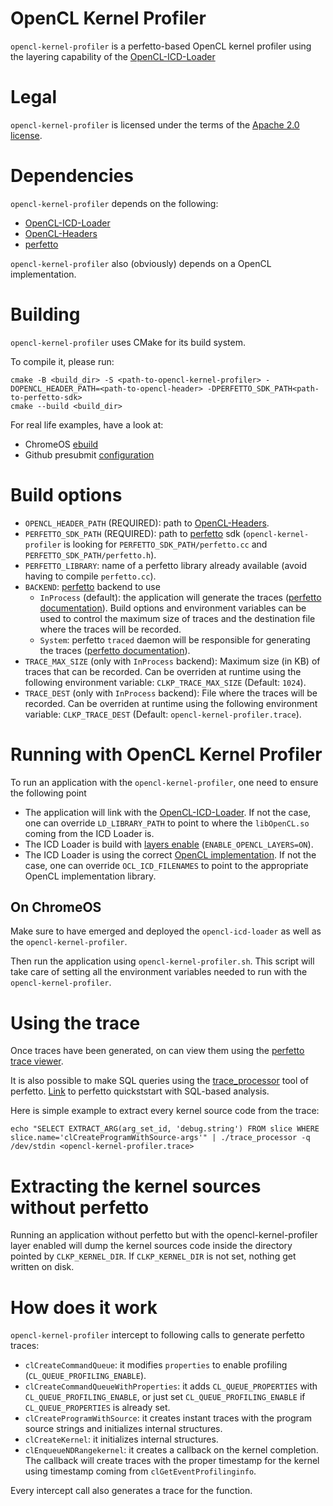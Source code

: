 # OpenCL Kernel Profiler

`opencl-kernel-profiler` is a perfetto-based OpenCL kernel profiler using the layering capability of the [OpenCL-ICD-Loader](https://github.com/KhronosGroup/OpenCL-ICD-Loader#about-layers)

# Legal

`opencl-kernel-profiler` is licensed under the terms of the [Apache 2.0 license](LICENSE).

# Dependencies

`opencl-kernel-profiler` depends on the following:

* [OpenCL-ICD-Loader](https://github.com/KhronosGroup/OpenCL-ICD-Loader)
* [OpenCL-Headers](https://github.com/KhronosGroup/OpenCL-Headers)
* [perfetto](https://github.com/google/perfetto)

`opencl-kernel-profiler` also (obviously) depends on a OpenCL implementation.

# Building

`opencl-kernel-profiler` uses CMake for its build system.

To compile it, please run:
```
cmake -B <build_dir> -S <path-to-opencl-kernel-profiler> -DOPENCL_HEADER_PATH=<path-to-opencl-header> -DPERFETTO_SDK_PATH<path-to-perfetto-sdk>
cmake --build <build_dir>
```

For real life examples, have a look at:
- ChromeOS [ebuild](https://chromium.googlesource.com/chromiumos/overlays/chromiumos-overlay/+/main/dev-libs/opencl-kernel-profiler/opencl-kernel-profiler-0.0.1.ebuild)
- Github presubmit [configuration](https://github.com/rjodinchr/opencl-kernel-profiler/blob/main/.github/workflows/presubmit.yml)

# Build options

* `OPENCL_HEADER_PATH` (REQUIRED): path to [OpenCL-Headers](https://github.com/KhronosGroup/OpenCL-Headers).
* `PERFETTO_SDK_PATH` (REQUIRED): path to [perfetto](https://github.com/google/perfetto) sdk (`opencl-kernel-profiler` is looking for `PERFETTO_SDK_PATH/perfetto.cc` and `PERFETTO_SDK_PATH/perfetto.h`).
* `PERFETTO_LIBRARY`: name of a perfetto library already available (avoid having to compile `perfetto.cc`).
* `BACKEND`: [perfetto](https://github.com/google/perfetto) backend to use
  * `InProcess` (default): the application will generate the traces ([perfetto documentation](https://perfetto.dev/docs/instrumentation/tracing-sdk#in-process-mode)). Build options and environment variables can be used to control the maximum size of traces and the destination file where the traces will be recorded.
  * `System`: perfetto `traced` daemon will be responsible for generating the traces ([perfetto documentation](https://perfetto.dev/docs/instrumentation/tracing-sdk#system-mode)).
* `TRACE_MAX_SIZE` (only with `InProcess` backend): Maximum size (in KB) of traces that can be recorded. Can be overriden at runtime using the following environment variable: `CLKP_TRACE_MAX_SIZE` (Default: `1024`).
* `TRACE_DEST` (only with `InProcess` backend): File where the traces will be recorded. Can be overriden at runtime using the following environment variable: `CLKP_TRACE_DEST` (Default: `opencl-kernel-profiler.trace`).

# Running with OpenCL Kernel Profiler

To run an application with the `opencl-kernel-profiler`, one need to ensure the following point

* The application will link with the [OpenCL-ICD-Loader](https://github.com/KhronosGroup/OpenCL-ICD-Loader). If not the case, one can override `LD_LIBRARY_PATH` to point to where the `libOpenCL.so` coming from the ICD Loader is.
* The ICD Loader is build with [layers enable](https://github.com/KhronosGroup/OpenCL-ICD-Loader#about-layers) (`ENABLE_OPENCL_LAYERS=ON`).
* The ICD Loader is using the correct [OpenCL implementation](https://github.com/KhronosGroup/OpenCL-ICD-Loader#about-layers). If not the case, one can override `OCL_ICD_FILENAMES` to point to the appropriate OpenCL implementation library.

## On ChromeOS

Make sure to have emerged and deployed the `opencl-icd-loader` as well as the `opencl-kernel-profiler`.

Then run the application using `opencl-kernel-profiler.sh`. This script will take care of setting all the environment variables needed to run with the `opencl-kernel-profiler`.

# Using the trace

Once traces have been generated, on can view them using the [perfetto trace viewer](https://ui.perfetto.dev).

It is also possible to make SQL queries using the [trace_processor](https://perfetto.dev/docs/analysis/trace-processor) tool of perfetto.
[Link](https://perfetto.dev/docs/quickstart/trace-analysis) to perfetto quickststart with SQL-based analysis.

Here is simple example to extract every kernel source code from the trace:
```
echo "SELECT EXTRACT_ARG(arg_set_id, 'debug.string') FROM slice WHERE slice.name='clCreateProgramWithSource-args'" | ./trace_processor -q /dev/stdin <opencl-kernel-profiler.trace>
```

# Extracting the kernel sources without perfetto

Running an application without perfetto but with the opencl-kernel-profiler layer enabled will dump the kernel sources code inside the directory pointed by `CLKP_KERNEL_DIR`. If `CLKP_KERNEL_DIR` is not set, nothing get written on disk.

# How does it work

`opencl-kernel-profiler` intercept to following calls to generate perfetto traces:

* `clCreateCommandQueue`: it modifies `properties` to enable profiling (`CL_QUEUE_PROFILING_ENABLE`).
* `clCreateCommandQueueWithProperties`: it adds `CL_QUEUE_PROPERTIES` with `CL_QUEUE_PROFILING_ENABLE`, or just set `CL_QUEUE_PROFILING_ENABLE` if `CL_QUEUE_PROPERTIES` is already set.
* `clCreateProgramWithSource`: it creates instant traces with the program source strings and initializes internal structures.
* `clCreateKernel`: it initializes internal structures.
* `clEnqueueNDRangekernel`: it creates a callback on the kernel completion. The callback will create traces with the proper timestamp for the kernel using timestamp coming from `clGetEventProfilinginfo`.

Every intercept call also generates a trace for the function.

